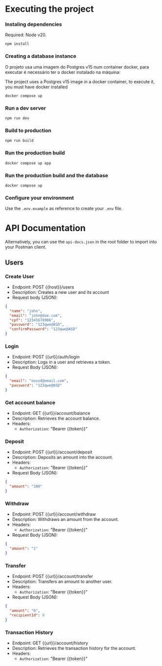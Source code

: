 # Executing the project

### Instaling dependencies

Required: Node v20.

```
npm install
```

### Creating a database instance

O projeto usa uma imagem do Postgres v15 num container docker, para executar é necessário ter o docker instalado na máquina:

The project uses a Postgres v15 image in a docker container, to execute it, you must have docker installed

```
docker compose up
```

### Run a dev server

```
npm run dev
```

### Build to production

```
npm run build
```

### Run the production build

```
docker compose up app
```

### Run the production build and the database

```
docker compose up
```

### Configure your environment

Use the `.env.example` as reference to create your `.env` file.

# API Documentation

Alternatively, you can use the `api-docs.json` in the root folder to import into your Postman client.

## Users

### Create User

- Endpoint: POST {{host}}/users
- Description: Creates a new user and its account
- Request body (JSON):

```json
{
  "name": "john",
  "email": "john@doe.com",
  "cpf": "12345678906",
  "password": "123qwe@ASD",
  "confirmPassword": "123qwe@ASD"
}
```

### Login

- Endpoint: POST {{url}}/auth/login
- Description: Logs in a user and retrieves a token.
- Request Body (JSON):

```json
{
  "email": "novo4@email.com",
  "password": "123qwe@ASD"
}
```

### Get account balance

- Endpoint: GET {{url}}/account/balance
- Description: Retrieves the account balance.
- Headers:
  - `Authorization`: "Bearer {{token}}"

### Deposit

- Endpoint: POST {{url}}/account/deposit
- Description: Deposits an amount into the account.
- Headers:
  - `Authorization`: "Bearer {{token}}"
- Request Body (JSON):

```json
{
  "amount": "300"
}
```

### Withdraw

- Endpoint: POST {{url}}/account/withdraw
- Description: Withdraws an amount from the account.
- Headers:
  - `Authorization`: "Bearer {{token}}"
- Request Body (JSON):

```json
{
  "amount": "1"
}
```

### Transfer

- Endpoint: POST {{url}}/account/transfer
- Description: Transfers an amount to another user.
- Headers:
  - `Authorization`: "Bearer {{token}}"
- Request Body (JSON):

```json
{
  "amount": "0",
  "recipientId": 9
}
```

### Transaction History

- Endpoint: GET {{url}}/account/history
- Description: Retrieves the transaction history for the account.
- Headers:
  - `Authorization`: "Bearer {{token}}"
